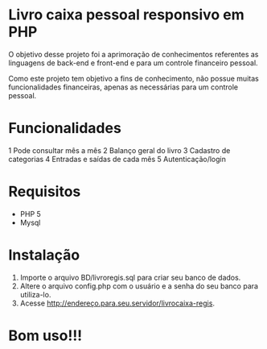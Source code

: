 # Livro caixa pessoal responsivo em PHP 

O objetivo desse projeto foi a aprimoração de conhecimentos referentes as linguagens de back-end e front-end e para um controle financeiro pessoal.

Como este projeto tem objetivo a fins de conhecimento, não possue muitas funcionalidades financeiras, apenas as necessárias para um controle pessoal.

# Funcionalidades

1 Pode consultar mês a mês
2 Balanço geral do livro
3 Cadastro de categorias
4 Entradas e saídas de cada mês
5 Autenticação/login

# Requisitos

- PHP 5
- Mysql

# Instalação

1. Importe o arquivo BD/livroregis.sql para criar seu banco de dados.
2. Altere o arquivo config.php com o usuário e a senha do seu banco para utiliza-lo.
3. Acesse http://endereço.para.seu.servidor/livrocaixa-regis.

# Bom uso!!!
